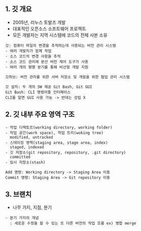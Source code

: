 ## 1. 깃 개요
- 2005년, 리누스 토발즈 개발
- 대표적인 오픈소스 소프트웨어 프로젝트
- 모든 개발자는 지역 시스템에 코드의 전체 사본 소유
```
깃: 컴퓨터 파일의 변경을 추적하는데 사용되는 버전 관리 시스템
- 여러 개발자가 함께 작업
- 소스 코드의 변경 사항을 추적
- 소스 코드 관리에 분산 버전 제어 도구가 사용
- 여러 개의 평행 분기를 통해 비선형 개발 지원

깃허브: 버전 관리를 위한 서버 저장소 및 개발을 위한 협업 관리 시스템

깃 설치: 두 개의 SW 제공 Git Bash, Git GUI
Git Bash: CLI 명령어줄 인터페이스
CLI를 알면 GUI 사용 가능 -> 반대는 성립 X
```
## 2. 깃 내부 주요 영역 구조
```
- 작업 디렉토르(working directory, working folder)
- 작업 공간(work space), 작업 트리(woking tree)
  modified, untracked
- 스테이징 영역(staging area, stage area, index)
  staged, indexed
- 깃 저장소(git repository, repository, .git directory)
  committed
- 임시 저장소(stash)
```
```
Add 명령: Working directory -> Staging Area 이동
Commit 명령: Staging Area -> Git repository 이동
```
## 3. 브랜치
- 나무 가지, 지점, 분기
```
- 분기 가지의 개념
  : 새로운 수정을 할 수 있는 또 다른 버전의 작업 흐름 ex) 병합 merge
```
